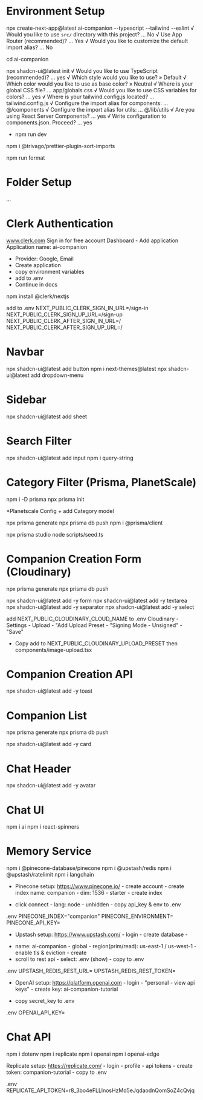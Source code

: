 # Environment Setup

npx create-next-app@latest ai-companion --typescript --tailwind --eslint
√ Would you like to use `src/` directory with this project? ... No
√ Use App Router (recommended)? ... Yes
√ Would you like to customize the default import alias? ... No

cd ai-companion

npx shadcn-ui@latest init
√ Would you like to use TypeScript (recommended)? ... yes
√ Which style would you like to use? » Default
√ Which color would you like to use as base color? » Neutral
√ Where is your global CSS file? ... app/globals.css
√ Would you like to use CSS variables for colors? ... yes
√ Where is your tailwind.config.js located? ... tailwind.config.js
√ Configure the import alias for components: ... @/components
√ Configure the import alias for utils: ... @/lib/utils
√ Are you using React Server Components? ... yes
√ Write configuration to components.json. Proceed? ... yes

- npm run dev

npm i @trivago/prettier-plugin-sort-imports

npm run format

# Folder Setup

...

# Clerk Authentication

www.clerk.com
Sign in for free account
Dashboard - Add application
Application name: ai-companion

- Provider: Google, Email
- Create application
- copy environment variables
- add to .env
- Continue in docs

npm install @clerk/nextjs

add to .env
NEXT_PUBLIC_CLERK_SIGN_IN_URL=/sign-in
NEXT_PUBLIC_CLERK_SIGN_UP_URL=/sign-up
NEXT_PUBLIC_CLERK_AFTER_SIGN_IN_URL=/
NEXT_PUBLIC_CLERK_AFTER_SIGN_UP_URL=/

# Navbar

npx shadcn-ui@latest add button
npm i next-themes@latest
npx shadcn-ui@latest add dropdown-menu

# Sidebar

npx shadcn-ui@latest add sheet

# Search Filter

npx shadcn-ui@latest add input
npm i query-string

# Category Filter (Prisma, PlanetScale)

npm i -D prisma
npx prisma init

\*Planetscale Config + add Category model

npx prisma generate
npx prisma db push
npm i @prisma/client

npx prisma studio
node scripts/seed.ts

# Companion Creation Form (Cloudinary)

<Companion model>
npx prisma generate
npx prisma db push

npx shadcn-ui@latest add -y form
npx shadcn-ui@latest add -y textarea
npx shadcn-ui@latest add -y separator
npx shadcn-ui@latest add -y select

add NEXT_PUBLIC_CLOUDINARY_CLOUD_NAME to .env
Cloudinary - Settings - Upload - "Add Upload Preset - "Signing Mode - Unsigned" - "Save"

- Copy add to NEXT_PUBLIC_CLOUDINARY_UPLOAD_PRESET then components/image-upload.tsx

# Companion Creation API

npx shadcn-ui@latest add -y toast

# Companion List

<Message model>
npx prisma generate
npx prisma db push

npx shadcn-ui@latest add -y card

# Chat Header

npx shadcn-ui@latest add -y avatar

# Chat UI 

npm i ai
npm i react-spinners

# Memory Service

npm i @pinecone-database/pinecone
npm i @upstash/redis
npm i @upstash/ratelimit
npm i langchain

* Pinecone setup:
https://www.pinecone.io/ - create account - create index 
name: companion - dim: 1536 - starter - create index
- click connect - lang: node - unhidden - copy api_key & env to .env

.env
PINECONE_INDEX="companion"
PINECONE_ENVIRONMENT=
PINECONE_API_KEY=

* Upstash setup:
https://www.upstash.com/ - login - create database - 
- name: ai-companion - global - region(prim/read): us-east-1 / us-west-1 - enable tls & eviction - create
- scroll to rest api - select: .env (show) - copy to .env

.env
UPSTASH_REDIS_REST_URL=
UPSTASH_REDIS_REST_TOKEN=

* OpenAI setup:
https://platform.openai.com - login - "personal - view api keys" - create key: ai-companion-tutorial
- copy secret_key to .env

.env
OPENAI_API_KEY=

# Chat API

npm i dotenv
npm i replicate
npm i openai
npm i openai-edge

Replicate setup:
https://replicate.com/ - login - profile - api tokens - create token: companion-tutorial - copy to .env

.env
REPLICATE_API_TOKEN=r8_3bo4eFLLlnosHzMd5eJqdaodnQomSoZ4cQvjq


